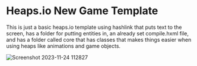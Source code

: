 # Heaps.io New Game Template
This is just a basic heaps.io template using hashlink that puts text to the screen, has a folder for putting entities in, an already set compile.hxml file, and has a folder called core that has classes that makes things easier when using heaps like animations and game objects.

![Screenshot 2023-11-24 112827](https://github.com/SabeTheDev/HeapsIONewGameTemplate/assets/122580233/ce8c216d-cb25-413b-9811-e78f7711bbcc)
